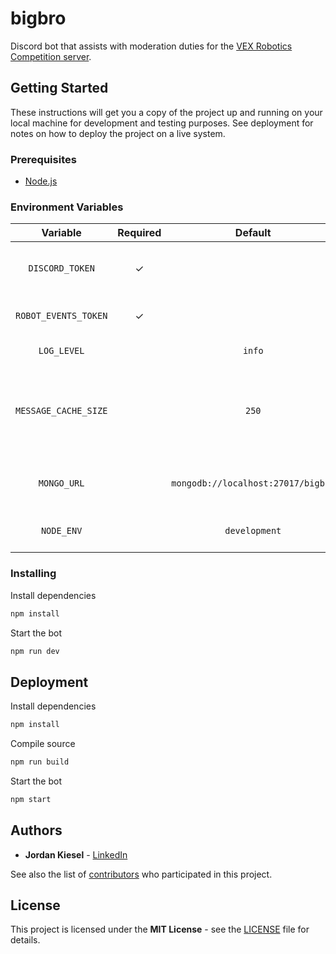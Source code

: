 # bigbro

Discord bot that assists with moderation duties for the [VEX Robotics Competition server](https://discord.gg/vrc).

## Getting Started

These instructions will get you a copy of the project up and running on your local machine for development and testing purposes. See deployment for notes on how to deploy the project on a live system.

### Prerequisites

- [Node.js](https://nodejs.org/)

### Environment Variables

|       Variable       | Required |              Default               |                              Description                               |
| :------------------: | :------: | :--------------------------------: | :--------------------------------------------------------------------: |
|   `DISCORD_TOKEN`    |    ✓     |                                    |              Token of the Discord account to log in with               |
| `ROBOT_EVENTS_TOKEN` |    ✓     |                                    |                         Robot Events API token                         |
|     `LOG_LEVEL`      |          |               `info`               |                           Minimum log level                            |
| `MESSAGE_CACHE_SIZE` |          |               `250`                | Maximum number of messages (including all pinned) to cache per channel |
|     `MONGO_URL`      |          | `mongodb://localhost:27017/bigbro` |                     MongoDB server connection URI                      |
|      `NODE_ENV`      |          |           `development`            |                    Node.js application environment                     |

### Installing

Install dependencies

```sh
npm install
```

Start the bot

```sh
npm run dev
```

## Deployment

Install dependencies

```sh
npm install
```

Compile source

```sh
npm run build
```

Start the bot

```sh
npm start
```

## Authors

- **Jordan Kiesel** - [LinkedIn](https://www.linkedin.com/in/jtkiesel/)

See also the list of [contributors](https://github.com/jtkiesel/bigbro/contributors) who participated in this project.

## License

This project is licensed under the **MIT License** - see the [LICENSE](LICENSE) file for details.
